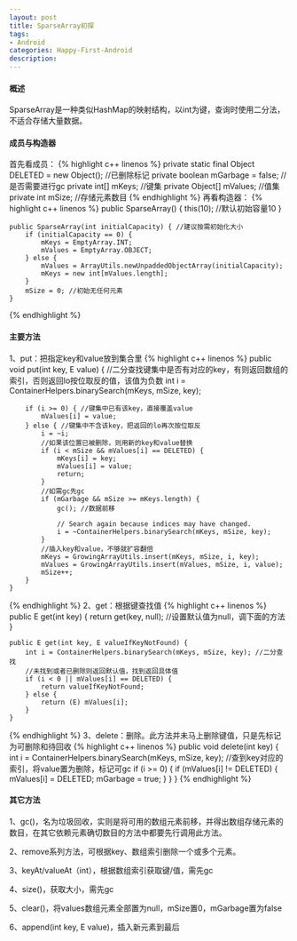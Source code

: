 ```yaml
---
layout: post
title: SparseArray初探
tags:
- Android
categories: Happy-First-Android
description: 
---
```

#### 概述 
SparseArray是一种类似HashMap的映射结构，以int为键，查询时使用二分法，不适合存储大量数据。

#### 成员与构造器 
首先看成员：
{% highlight c++ linenos %}
    private static final Object DELETED = new Object();  //已删除标记
    private boolean mGarbage = false; //是否需要进行gc
    private int[] mKeys; //键集
    private Object[] mValues; //值集
    private int mSize; //存储元素数目
{% endhighlight %}
再看构造器：
{% highlight c++ linenos %}
    public SparseArray() {
        this(10); //默认初始容量10
    }

    public SparseArray(int initialCapacity) { //建议按需初始化大小
        if (initialCapacity == 0) {
            mKeys = EmptyArray.INT;
            mValues = EmptyArray.OBJECT;
        } else {
            mValues = ArrayUtils.newUnpaddedObjectArray(initialCapacity);
            mKeys = new int[mValues.length];
        }
        mSize = 0; //初始无任何元素
    }
{% endhighlight %}
#### 主要方法 
1、put：把指定key和value放到集合里
{% highlight c++ linenos %}
    public void put(int key, E value) {
        //二分查找键集中是否有对应的key，有则返回数组的索引，否则返回lo按位取反的值，该值为负数
        int i = ContainerHelpers.binarySearch(mKeys, mSize, key); 

        if (i >= 0) { //键集中已有该key，直接覆盖value
            mValues[i] = value;
        } else { //键集中不含该key，把返回的lo再次按位取反
            i = ~i;
            //如果该位置已被删除，则用新的key和value替换
            if (i < mSize && mValues[i] == DELETED) {
                mKeys[i] = key;
                mValues[i] = value;
                return;
            }
            //如需gc先gc
            if (mGarbage && mSize >= mKeys.length) {
                gc(); //数据前移

                // Search again because indices may have changed.
                i = ~ContainerHelpers.binarySearch(mKeys, mSize, key);
            }
            //插入key和value，不够就扩容翻倍
            mKeys = GrowingArrayUtils.insert(mKeys, mSize, i, key);
            mValues = GrowingArrayUtils.insert(mValues, mSize, i, value);
            mSize++;
        }
    }
{% endhighlight %}
2、get：根据键查找值
{% highlight c++ linenos %}
    public E get(int key) {
        return get(key, null); //设置默认值为null，调下面的方法
    }

    public E get(int key, E valueIfKeyNotFound) {
        int i = ContainerHelpers.binarySearch(mKeys, mSize, key); //二分查找
        //未找到或者已删除则返回默认值，找到返回具体值
        if (i < 0 || mValues[i] == DELETED) {
            return valueIfKeyNotFound;
        } else {
            return (E) mValues[i];
        }
    }
{% endhighlight %}
3、delete：删除。此方法并未马上删除键值，只是先标记为可删除和待回收
{% highlight c++ linenos %}
    public void delete(int key) {
        int i = ContainerHelpers.binarySearch(mKeys, mSize, key);
        //查到key对应的索引，将value置为删除，标记可gc
        if (i >= 0) {
            if (mValues[i] != DELETED) {
                mValues[i] = DELETED;
                mGarbage = true;
            }
        }
    }
{% endhighlight %}
#### 其它方法 
1、gc()，名为垃圾回收，实则是将可用的数组元素前移，并得出数组存储元素的数目，在其它依赖元素确切数目的方法中都要先行调用此方法。

2、remove系列方法，可根据key、数组索引删除一个或多个元素。

3、keyAt/valueAt（int），根据数组索引获取键/值，需先gc

4、size()，获取大小，需先gc

5、clear()，将values数组元素全部置为null，mSize置0，mGarbage置为false

6、append(int key, E value)，插入新元素到最后
